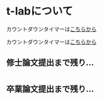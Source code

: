 <html>
	<head>
		<link rel="shortcut icon" type="image/x-icon" href="img/icon.png">
	</head>
</html>

# t-labについて

カウントダウンタイマーは[こちらから](https://t-lab-informal.github.io/CountDownTimer/)

カウントダウンタイマーは[こちらから](https://t-lab-informal.github.io/CountDownTimer.html)


<html>
  <body>
    <div class="first-timer" id="first-timer">
      <h2>修士論文提出まで残り...</h2>
      <h1><div class="count-down-timer1" id="count_down_timer1"></div></h1>
    </div>
    <div class="secound-timer" id="secound-timer">
      <h2>卒業論文提出まで残り...</h2>
      <h1><div class="count-down-timer2" id="count_down_timer2"></div></h1>
    </div>
  </body>
</html>

<script typt='text/javascript' src='./countdown.js'>
